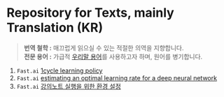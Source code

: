 # Repository for Texts, mainly Translation (KR)

> **번역 철학 :** 매끄럽게 읽으실 수 있는 적절한 의역을 지향합니다.  
> **전문 용어 :** 가급적 <a href='http://taewan.kim/docs/ml_glossary/'>우리말 용어</a>를 사용하고자 하며, 원어를 병기합니다.

1. `Fast.ai` [1cycle learning policy](https://github.com/jehyunlee/texts/blob/master/1cycle-learning-rate-policy/text.md)
2. `Fast.ai` [estimating an optimal learning rate for a deep neural network](https://github.com/jehyunlee/texts/blob/master/estimating_an_optimal_learning_rate_for_a_deep_neural_network/text.md)
3. `Fast.ai` [강의노트 실행을 위한 환경 설정](https://github.com/jehyunlee/texts/blob/master/notes_Hiromi_Suenaga/00_setting.md)
